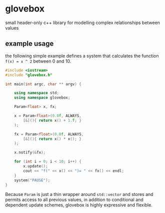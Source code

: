 # glovebox
small header-only c++ library for modelling complex relationships between values

## example usage
the following simple example defines a system that calculates the function ```f(x) = x ^ 2``` between 0 and 10.
```c++
#include <iostream>
#include "glovebox.h"

int main(int argc, char ** argv) {

	using namespace std;
	using namespace glovebox;

	Param<float> x, fx;

	x = Param<float>(0.0f, ALWAYS,
		[&](){ return x() + 1.f; }
	);

	fx = Param<float>(0.0f, ALWAYS,
		[&](){ return x() * x(); }
	);

	x.notify(&fx);

	for (int i = 0; i < 10; i++) {
		x.update();
		cout << "f(" << x() << ")= " << fx() << endl;
	}
	system("PAUSE");
}
```
Because ```Param``` is just a thin wrapper around ```std::vector``` and stores and permits access to all previous values, in addition to conditional and dependent update schemes, glovebox is highly expressive and flexible.
